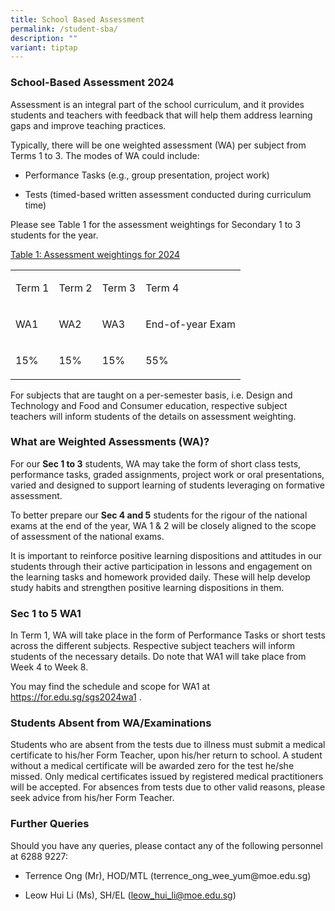 ```yaml
---
title: School Based Assessment
permalink: /student-sba/
description: ""
variant: tiptap
---
```

<h3>School-Based Assessment 2024</h3><p>Assessment is an integral part of the school curriculum, and it provides students and teachers with feedback that will help them address learning gaps and improve teaching practices.</p><p>Typically, there will be one weighted assessment (WA) per subject from Terms 1 to 3. The modes of WA could include:</p><ul data-tight="true" class="tight"><li><p>Performance Tasks (e.g., group presentation, project work)</p></li><li><p>Tests (timed-based written assessment conducted during curriculum time)</p><p></p></li></ul><p>Please see Table 1 for the assessment weightings for Secondary 1 to 3 students for the year.</p><p><u>Table 1: Assessment weightings for 2024</u></p><table><tbody><tr><td rowspan="1" colspan="1"><p>Term 1</p></td><td rowspan="1" colspan="1"><p>Term 2</p></td><td rowspan="1" colspan="1"><p>Term 3</p></td><td rowspan="1" colspan="1"><p>Term 4</p></td></tr><tr><td rowspan="1" colspan="1"><p>WA1</p></td><td rowspan="1" colspan="1"><p>WA2</p></td><td rowspan="1" colspan="1"><p>WA3</p></td><td rowspan="1" colspan="1"><p>End-of-year Exam</p></td></tr><tr><td rowspan="1" colspan="1"><p>15%</p></td><td rowspan="1" colspan="1"><p>15%</p></td><td rowspan="1" colspan="1"><p>15%</p></td><td rowspan="1" colspan="1"><p>55%</p></td></tr></tbody></table><p>For subjects that are taught on a per-semester basis, i.e. Design and Technology and Food and Consumer education, respective subject teachers will inform students of the details on assessment weighting.&nbsp;&nbsp;</p><h3>What are Weighted Assessments (WA)?</h3><p>For our&nbsp;<strong>Sec 1 to 3</strong>&nbsp;students, WA may take the form of short class tests, performance tasks, graded assignments, project work or oral presentations, varied and designed to support learning of students leveraging on formative assessment.</p><p>To better prepare our&nbsp;<strong>Sec 4 and 5</strong>&nbsp;students for the rigour of the national exams at the end of the year, WA 1 &amp; 2 will be closely aligned to the scope of assessment of the national exams.</p><p>It is important to reinforce positive learning dispositions and attitudes in our students through their active participation in lessons and engagement on the learning tasks and homework provided daily. These will help develop study habits and strengthen positive learning dispositions in them.</p><h3>Sec 1 to 5 WA1</h3><p>In Term 1, WA will take place in the form of Performance Tasks or short tests across the different subjects. Respective subject teachers will inform students of the necessary details. Do note that WA1 will take place from Week 4 to Week 8.</p><p>You may find the schedule and scope for WA1 at <a href="https://for.edu.sg/sgs2024wa1" rel="noopener noreferrer nofollow" target="_blank">https://for.edu.sg/sgs2024wa1</a> .</p><h3>Students Absent from WA/Examinations</h3><p>Students who are absent from the tests due to illness must submit a medical certificate to his/her Form Teacher, upon his/her return to school. A student without a medical certificate will be awarded zero for the test he/she missed. Only medical certificates issued by registered medical practitioners will be accepted. For absences from tests due to other valid reasons, please seek advice from his/her Form Teacher.</p><h3>Further Queries</h3><p>Should you have any queries, please contact any of the following personnel at 6288 9227:</p><ul data-tight="true" class="tight"><li><p>Terrence Ong (Mr), HOD/MTL (<a rel="noopener noreferrer nofollow" target="_blank">terrence_ong_wee_yum@moe.edu.sg</a>)</p></li><li><p>Leow Hui Li (Ms), SH/EL (<a href="mailto:leow_hui_li@moe.edu.sg" rel="noopener noreferrer nofollow" target="_blank">leow_hui_li@moe.edu.sg</a>)</p></li></ul><p></p><p></p>
